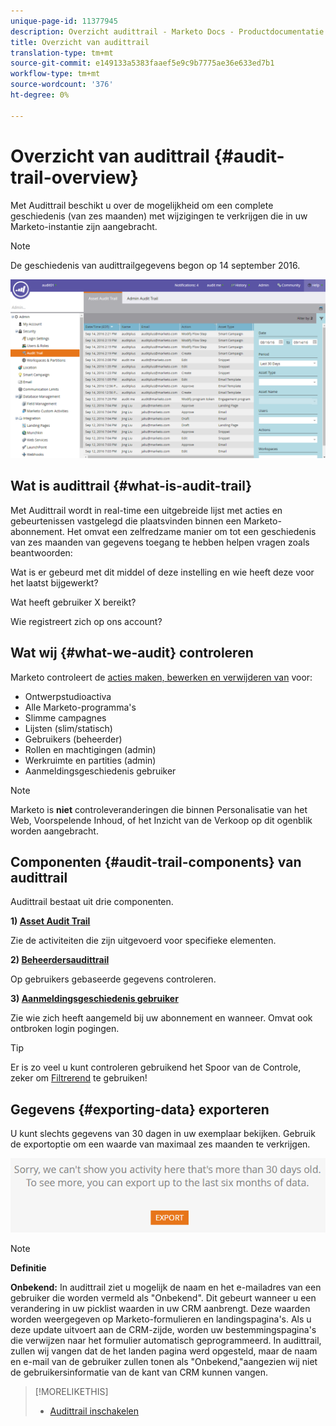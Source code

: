 ```yaml
---
unique-page-id: 11377945
description: Overzicht audittrail - Marketo Docs - Productdocumentatie
title: Overzicht van audittrail
translation-type: tm+mt
source-git-commit: e149133a5383faaef5e9c9b7775ae36e633ed7b1
workflow-type: tm+mt
source-wordcount: '376'
ht-degree: 0%

---
```



# Overzicht van audittrail {#audit-trail-overview}

Met Audittrail beschikt u over de mogelijkheid om een complete geschiedenis (van zes maanden) met wijzigingen te verkrijgen die in uw Marketo-instantie zijn aangebracht.

>[!NOTE]
>
>De geschiedenis van audittrailgegevens begon op 14 september 2016.

![](assets/one.png)

## Wat is audittrail {#what-is-audit-trail}

Met Audittrail wordt in real-time een uitgebreide lijst met acties en gebeurtenissen vastgelegd die plaatsvinden binnen een Marketo-abonnement. Het omvat een zelfredzame manier om tot een geschiedenis van zes maanden van gegevens toegang te hebben helpen vragen zoals beantwoorden:

Wat is er gebeurd met dit middel of deze instelling en wie heeft deze voor het laatst bijgewerkt?

Wat heeft gebruiker X bereikt?

Wie registreert zich op ons account?

## Wat wij {#what-we-audit} controleren

Marketo controleert de [acties maken, bewerken en verwijderen van](http://docs.marketo.com/display/DOCS/Change+Details+in+Audit+Trail) voor:

* Ontwerpstudioactiva
* Alle Marketo-programma&#39;s
* Slimme campagnes
* Lijsten (slim/statisch)
* Gebruikers (beheerder)
* Rollen en machtigingen (admin)
* Werkruimte en partities (admin)
* Aanmeldingsgeschiedenis gebruiker

>[!NOTE]
>
>Marketo is **niet** controleveranderingen die binnen Personalisatie van het Web, Voorspelende Inhoud, of het Inzicht van de Verkoop op dit ogenblik worden aangebracht.

## Componenten {#audit-trail-components} van audittrail

Audittrail bestaat uit drie componenten.

**1)  [Asset Audit Trail](http://docs.marketo.com/display/DOCS/Change+Details+in+Audit+Trail#ChangeDetailsinAuditTrail-AssetAuditTrail)**

Zie de activiteiten die zijn uitgevoerd voor specifieke elementen.

**2)  [Beheerdersaudittrail](http://docs.marketo.com/display/DOCS/Change+Details+in+Audit+Trail#ChangeDetailsinAuditTrail-AdminAuditTrail)**

Op gebruikers gebaseerde gegevens controleren.

**3)  [Aanmeldingsgeschiedenis gebruiker](http://docs.marketo.com/display/DOCS/User+Login+History)**

Zie wie zich heeft aangemeld bij uw abonnement en wanneer. Omvat ook ontbroken login pogingen.

>[!TIP]
>
>Er is zo veel u kunt controleren gebruikend het Spoor van de Controle, zeker om [Filtrerend](http://docs.marketo.com/display/DOCS/Filtering+in+Audit+Trail) te gebruiken!

## Gegevens {#exporting-data} exporteren

U kunt slechts gegevens van 30 dagen in uw exemplaar bekijken. Gebruik de exportoptie om een waarde van maximaal zes maanden te verkrijgen.

![](assets/two.png)

>[!NOTE]
>
>**Definitie**
>
>**Onbekend:** In audittrail ziet u mogelijk de naam en het e-mailadres van een gebruiker die worden vermeld als &quot;Onbekend&quot;. Dit gebeurt wanneer u een verandering in uw picklist waarden in uw CRM aanbrengt. Deze waarden worden weergegeven op Marketo-formulieren en landingspagina&#39;s. Als u deze update uitvoert aan de CRM-zijde, worden uw bestemmingspagina&#39;s die verwijzen naar het formulier automatisch geprogrammeerd. In audittrail, zullen wij vangen dat de het landen pagina werd opgesteld, maar de naam en e-mail van de gebruiker zullen tonen als &quot;Onbekend,&quot;aangezien wij niet de gebruikersinformatie van de kant van CRM kunnen vangen.

>[!MORELIKETHIS]
>
>* [Audittrail inschakelen](enable-audit-trail.md)

>



